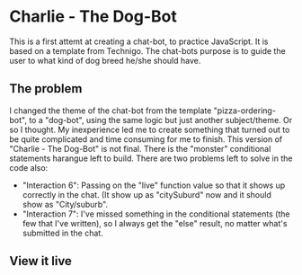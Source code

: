 # Charlie - The Dog-Bot

This is a first attemt at creating a chat-bot, to practice JavaScript. It is based on a template from Technigo. The chat-bots purpose is to guide the user to what kind of dog breed he/she should have. 

## The problem

I changed the theme of the chat-bot from the template "pizza-ordering-bot", to a "dog-bot", using the same logic but just another subject/theme. Or so I thought. My inexperience led me to create something that turned out to be quite complicated and time consuming for me to finish. This version of "Charlie - The Dog-Bot" is not final. There is the "monster" conditional statements harangue left to build. There are two problems left to solve in the code also:

- "Interaction 6": Passing on the "live" function value so that it shows up correctly in the chat. (It show up as "citySuburd" now and it should show as "City/suburb".
- "Interaction 7": I've missed something in the conditional statements (the few that I've written), so I always get the "else" result, no matter what's submitted in the chat.

## View it live


